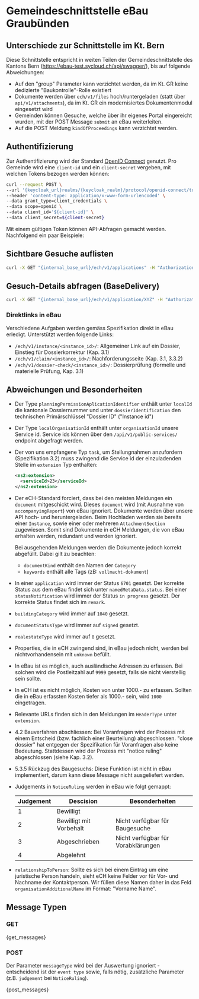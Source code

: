 # Gemeindeschnittstelle eBau Graubünden

## Unterschiede zur Schnittstelle im Kt. Bern

Diese Schnittstelle entspricht in weiten Teilen der Gemeindeschnittstelle des Kantons Bern (https://ebau-test.sycloud.ch/api/swagger/), bis auf folgende Abweichungen:

- Auf den "group" Parameter kann verzichtet werden, da im Kt. GR keine dedizierte "Baukontrolle"-Rolle existiert
- Dokumente werden über `ech/v1/files` hoch/runtergeladen (statt über `api/v1/attachments`), da im Kt. GR ein modernisiertes Dokumentenmodul eingesetzt wird
- Gemeinden können Gesuche, welche über ihr eigenes Portal eingereicht wurden, mit der POST Message `submit` an eBau weiterleiten.
- Auf die POST Meldung `kindOfProceedings` kann verzichtet werden.

## Authentifizierung

Zur Authentifizierung wird der Standard [OpenID Connect](https://openid.net/connect/) genutzt. Pro Gemeinde wird eine `client-id` und ein `client-secret` vergeben, mit welchen Tokens bezogen werden können:

```bash
curl --request POST \
--url '{keycloak_url}realms/{keycloak_realm}/protocol/openid-connect/token' \
--header 'content-type: application/x-www-form-urlencoded' \
--data grant_type=client_credentials \
--data scope=openid \
--data client_id='${client-id}' \
--data client_secret=${client-secret}
```

Mit einem gültigen Token können API-Abfragen gemacht werden. Nachfolgend ein paar Beispiele:

## Sichtbare Gesuche auflisten

```bash
curl -X GET "{internal_base_url}/ech/v1/applications" -H "Authorization: Bearer ${TOKEN}"
```

## Gesuch-Details abfragen (BaseDelivery)

```bash
curl -X GET "{internal_base_url}/ech/v1/application/XYZ" -H "Authorization: Bearer ${TOKEN}"
```

### Direktlinks in eBau

Verschiedene Aufgaben werden gemäss Spezifikation direkt in eBau erledigt. Unterstützt werden folgende Links:

- `/ech/v1/instance/<instance_id>/`: Allgemeiner Link auf ein Dossier, Einstieg für Dossierkorrektur (Kap. 3.1)
- `/ech/v1/claim/<instance_id>/`: Nachforderungsseite (Kap. 3.1, 3.3.2)
- `/ech/v1/dossier-check/<instance_id>/`: Dossierprüfung (formelle und materielle Prüfung, Kap. 3.1)

## Abweichungen und Besonderheiten

- Der Type `planningPermissionAplicationIdentifier` enthält unter `localId` die kantonale Dossiernummer und unter `dossierIdentification` den technischen Primärschlüssel "Dossier ID" ("Instance id")

- Der Type `localOrganisationId` enthält unter `organisationId` unsere Service id. Service ids können über den `/api/v1/public-services/` endpoint abgefragt werden.

- Der von uns empfangene Typ `task`, um Stellungnahmen anzufordern (Spezifikation 3.2) muss zwingend die Service id der einzuladenden Stelle im `extension` Typ enthalten:

  ```xml
  <ns2:extension>
    <serviceId>23</serviceId>
  </ns2:extension>
  ```

- Der eCH-Standard forciert, dass bei den meisten Meldungen ein `document` mitgeschickt wird. Dieses `document` wird (mit Ausnahme von `accompanyingReport`) von eBau ignoriert. Dokumente werden über unsere API hoch- und heruntergeladen. Beim Hochladen werden sie bereits einer `Instance`, sowie einer oder mehreren `AttachmentSection` zugewiesen. Somit sind Dokumente in eCH Meldungen, die von eBau erhalten werden, redundant und werden ignoriert.

  Bei ausgehenden Meldungen werden die Dokumente jedoch korrekt abgefüllt. Dabei gilt zu beachten:

  - `documentKind` enthält den Namen der `Category`
  - `keywords` enthält alle Tags (zB: `vollmacht-dokument`)

- In einer `application` wird immer der Status `6701` gesetzt. Der korrekte Status aus dem eBau findet sich unter `namedMetaData.status`. Bei einer `statusNotification` wird immer der Status `in progress` gesetzt. Der korrekte Status findet sich im `remark`.

- `buildingCategory` wird immer auf `1040` gesetzt.

- `documentStatusType` wird immer auf `signed` gesetzt.

- `realestateType` wird immer auf `8` gesetzt.

- Properties, die in eCH zwingend sind, in eBau jedoch nicht, werden bei nichtvorhandensein mit `unknown` befüllt.

- In eBau ist es möglich, auch ausländische Adressen zu erfassen. Bei solchen wird die Postleitzahl auf `9999` gesetzt, falls sie nicht vierstellig sein sollte.

- In eCH ist es nicht möglich, Kosten von unter 1000.- zu erfassen. Sollten die in eBau erfassten Kosten tiefer als 1000.- sein, wird `1000` eingetragen.

- Relevante URLs finden sich in den Meldungen im `HeaderType` unter `extension`.

- 4.2 Bauverfahren abschliessen: Bei Voranfragen wird der Prozess mit einem Entscheid (bzw. fachlich einer Beurteilung) abgeschlossen. "close dossier" hat entgegen der Spezifikation für Voranfragen also keine Bedeutung. Stattdessen wird der Prozess mit "notice ruling" abgeschlossen (siehe Kap. 3.2).

- 5.3.5 Rückzug des Baugesuchs: Diese Funktion ist nicht in eBau implementiert, darum kann diese Message nicht ausgeliefert werden.

- Judgements in `NoticeRuling` werden in eBau wie folgt gemappt:

  | Judgement | Descision               | Besonderheiten                     |
  | --------- | ----------------------- | ---------------------------------- |
  | 1         | Bewilligt               |                                    |
  | 2         | Bewilligt mit Vorbehalt | Nicht verfügbar für Baugesuche     |
  | 3         | Abgeschrieben           | Nicht verfügbar für Vorabklärungen |
  | 4         | Abgelehnt               |                                    |

- `relationshipToPerson`: Sollte es sich bei einem Eintrag um eine juristische Person handeln, sieht eCH keine
  Felder vor für Vor- und Nachname der Kontaktperson. Wir füllen diese Namen daher in das Feld
  `organisationAdditionalName` im Format: "Vorname Name".

## Message Typen

### GET

{get_messages}

### POST

Der Parameter `messageType` wird bei der Auswertung ignoriert - entscheidend ist der `event type` sowie, falls nötig, zusätzliche Parameter (z.B. `judgement` bei `NoticeRuling`).

{post_messages}
